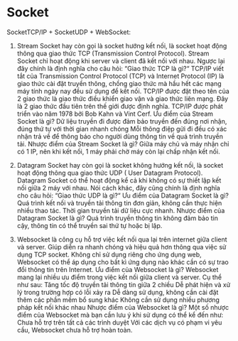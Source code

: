 # Socket
SocketTCP/IP + SocketUDP + WebSocket:

1. Stream Socket hay còn gọi là socket hướng kết nối, là socket hoạt động thông qua giao thức TCP (Transmission Control Protocol). Stream Socket chỉ hoạt động khi server và client đã kết nối với nhau. Ngược lại đây chính là định nghĩa cho câu hỏi: “Giao thức TCP là gì?“
TCP/IP viết tắt của Transmission Control Protocol (TCP) và Internet Protocol (IP) là giao thức cài đặt truyền thông, chồng giao thức mà hầu hết các mạng máy tính ngày nay đều sử dụng để kết nối. TCP/IP được đặt theo tên của 2 giao thức là giao thức điều khiển giao vận và giao thức liên mạng. Đây là 2 giao thức đầu tiên trên thế giới được định nghĩa. TCP/IP được phát triển vào năm 1978 bởi Bob Kahn và Vint Cerf. 
Ưu điểm của Stream Socket là gì?
Dữ liệu truyền đi được đảm bảo truyền đến đúng nơi nhận, đúng thứ tự với thời gian nhanh chóng
Mỗi thông điệp gửi đi đều có xác nhận trả về để thông báo cho người dùng thông tin về quá trình truyền tải.
Nhược điểm của Stream Socket là gì?
Giữa máy chủ và máy nhận chỉ có 1 IP, nên khi kết nối, 1 máy phải chờ máy còn lại chấp nhận kết nối.

2. Datagram Socket hay còn gọi là socket không hướng kết nối, là socket hoạt động thông qua giao thức UDP ( User Datagram Protocol). Datagram Socket có thể hoạt động kể cả khi không có sự thiết lập kết nối giữa 2 máy với nhau. Nói cách khác, đây cũng chính là định nghĩa cho câu hỏi: “Giao thức UDP là gì?“
Ưu điểm của Datagram Socket là gì?
Quá trình kết nối và truyền tải thông tin đơn giản, không cần thực hiện nhiều thao tác.
Thời gian truyền tải dữ liệu cực nhanh.
Nhược điểm của Datagram Socket là gì?
Quá trình truyền thông tin không đảm bảo tin cậy, thông tin có thể truyền sai thứ tự hoặc bị lặp.

3. Websocket là công cụ hỗ trợ việc kết nối qua lại trên internet giữa client và server. Giúp diễn ra nhanh chóng và hiệu quả hơn thông qua việc sử dụng TCP socket. Không chỉ sử dụng riêng cho ứng dụng web, Websocket có thể áp dụng cho bất kì ứng dụng nào khác cần có sự trao đổi thông tin trên Internet.
Ưu điểm của Websocket là gì?
Websocket mang lại nhiều ưu điểm trong việc kết nối giữa client và server. Cụ thể như sau:
Tăng tốc độ truyền tải thông tin giữa 2 chiều
Dễ phát hiện và xử lý trong trường hợp có lỗi xảy ra
Dễ dàng sử dụng, không cần cài đặt thêm các phần mềm bổ sung khác
Không cần sử dụng nhiều phương pháp kết nối khác nhau
Nhược điểm của Websocket là gì?
Một số nhược điểm của Websocket mà bạn cần lưu ý khi sử dụng có thể kể đến như:
Chưa hỗ trợ trên tất cả các trình duyệt
Với các dịch vụ có phạm vi yêu cầu, Websocket chưa hỗ trợ hoàn toàn.
